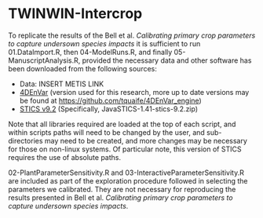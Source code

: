 # TWINWIN-Intercrop

To replicate the results of the Bell et al. *Calibrating primary crop parameters to capture undersown species impacts* it is sufficient to run 01.DataImport.R, then 04-ModelRuns.R, and finally 05-ManuscriptAnalysis.R, provided the necessary data and other software has been downloaded from the following sources:
- Data: INSERT METIS LINK
- [4DEnVar](https://github.com/qdbell/4DEnVar_engine) (version used for this research, more up to date versions may be found at https://github.com/tquaife/4DEnVar_engine)
- [STICS v9.2](https://stics.inrae.fr/eng/download) (Specifically, JavaSTICS-1.41-stics-9.2.zip)

Note that all libraries required are loaded at the top of each script, and within scripts paths will need to be changed by the user, and sub-directories may need to be created, and more changes may be necessary for those on non-linux systems. Of particular note, this version of STICS requires the use of absolute paths.

02-PlantParameterSensitivity.R and 03-InteractiveParameterSensitivity.R are included as part of the exploration procedure followed in selecting the parameters we calibrated. They are not necessary for reproducing the results presented in Bell et al. *Calibrating primary crop parameters to capture undersown species impacts*.
